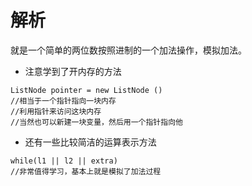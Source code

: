 # 解析
就是一个简单的两位数按照进制的一个加法操作，模拟加法。
- 注意学到了开内存的方法
```
ListNode pointer = new ListNode ()
//相当于一个指针指向一块内存
//利用指针来访问这块内存
//当然也可以新建一块变量，然后用一个指针指向他
```
- 还有一些比较简洁的运算表示方法
```
while(l1 || l2 || extra)
//非常值得学习，基本上就是模拟了加法过程
```
